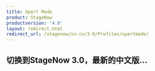 ```yaml
---
title: Xpert Mode
product: StageNow
productversion: '4.0'
layout: redirect.html
redirect_url: /stagenow/sn-cn/3-0/Profiles/xpertmode/
---
```


## 切换到StageNow 3.0，最新的中文版...
